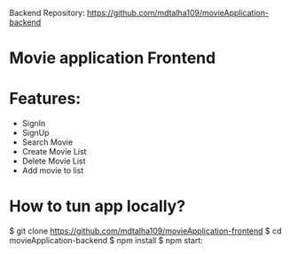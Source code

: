 Backend Repository: https://github.com/mdtalha109/movieApplication-backend

# Movie application Frontend

# Features:
* SignIn
* SignUp
* Search Movie
* Create Movie List
* Delete Movie List
* Add movie to list

# How to tun app locally?
$ git clone https://github.com/mdtalha109/movieApplication-frontend
$ cd movieApplication-backend
$ npm install
$ npm start:

